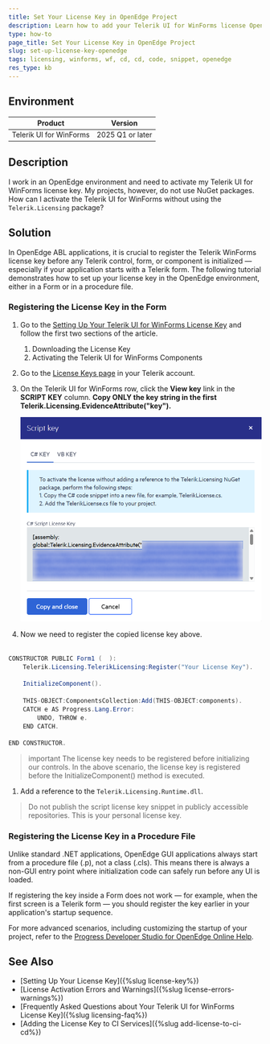 ```yaml
---
title: Set Your License Key in OpenEdge Project
description: Learn how to add your Telerik UI for WinForms license OpenEdge environment.
type: how-to
page_title: Set Your License Key in OpenEdge Project
slug: set-up-license-key-openedge
tags: licensing, winforms, wf, cd, cd, code, snippet, openedge
res_type: kb
---
```


## Environment

| Product | Version
| ---- | ---- |
| Telerik UI for WinForms | 2025 Q1 or later |

## Description

I work in an OpenEdge environment and need to activate my Telerik UI for WinForms license key. My projects, however, do not use NuGet packages. How can I activate the Telerik UI for WinForms without using the `Telerik.Licensing` package?

## Solution

In OpenEdge ABL applications, it is crucial to register the Telerik WinForms license key before any Telerik control, form, or component is initialized — especially if your application starts with a Telerik form. The following tutorial demonstrates how to set up your license key in the OpenEdge environment, either in a Form or in a procedure file.

### Registering the License Key in the Form

1. Go to the [Setting Up Your Telerik UI for WinForms License Key](https://docs.telerik.com/devtools/winforms/licensing/license-key#downloading-the-license-key) and follow the first two sections of the article.
	1. Downloading the License Key
	1. Activating the Telerik UI for WinForms Components
	
1. Go to the [License Keys page](https://www.telerik.com/account/your-licenses/license-keys) in your Telerik account.

1. On the Telerik UI for WinForms row, click the **View key** link in the **SCRIPT KEY** column. __Copy ONLY the key string in the first Telerik.Licensing.EvidenceAttribute("key").__ 

	![copy-license-key](images/add-license-key-openedge.png)

1. Now we need to register the copied license key above.

````csharp

CONSTRUCTOR PUBLIC Form1 (  ):        
	Telerik.Licensing.TelerikLicensing:Register("Your License Key").
	
	InitializeComponent().

	THIS-OBJECT:ComponentsCollection:Add(THIS-OBJECT:components).
	CATCH e AS Progress.Lang.Error:
		UNDO, THROW e.
	END CATCH.

END CONSTRUCTOR.

````

>important The license key needs to be registered before initializing our controls. In the above scenario, the license key is registered before the InitializeComponent() method is executed.

1. Add a reference to the `Telerik.Licensing.Runtime.dll`.

>Do not publish the script license key snippet in publicly accessible repositories. This is your personal license key.

### Registering the License Key in a Procedure File

Unlike standard .NET applications, OpenEdge GUI applications always start from a procedure file (.p), not a class (.cls). This means there is always a non-GUI entry point where initialization code can safely run before any UI is loaded. 

If registering the key inside a Form does not work — for example, when the first screen is a Telerik form — you should register the key earlier in your application's startup sequence. 

For more advanced scenarios, including customizing the startup of your project, refer to the [Progress Developer Studio for OpenEdge Online Help](https://docs.progress.com/bundle/openedge-developer-studio-help/page/Customize-project-startup.html).


## See Also

* [Setting Up Your License Key]({%slug license-key%})
* [License Activation Errors and Warnings]({%slug license-errors-warnings%})
* [Frequently Asked Questions about Your Telerik UI for WinForms License Key]({%slug licensing-faq%})
* [Adding the License Key to CI Services]({%slug add-license-to-ci-cd%})

